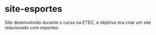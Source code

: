 # site-esportes
 Site desenvolvido durante o curso na ETEC, o objetivo era criar um site relacionado com esportes
